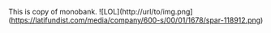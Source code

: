 This is copy of monobank.
![LOL](http://url/to/img.png](https://latifundist.com/media/company/600-s/00/01/1678/spar-118912.png)
